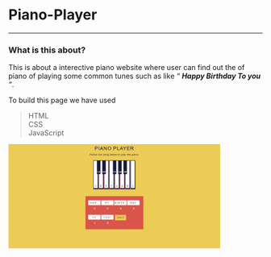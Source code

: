 # Piano-Player
---

### **What is this about?**

This is about a interective piano website where user can find out the of piano of playing some common tunes such as like *<q> **Happy Birthday To you** </q>*.

To build this page we have used 

>HTML  
>CSS  
>JavaScript  

<img src="./images/ss1.png" alt="our page" width="420px">
